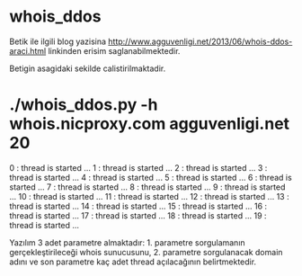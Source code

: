 whois_ddos
==========

Betik ile ilgili blog yazisina http://www.agguvenligi.net/2013/06/whois-ddos-araci.html linkinden erisim saglanabilmektedir.


Betigin asagidaki sekilde calistirilmaktadir.

# ./whois_ddos.py -h whois.nicproxy.com agguvenligi.net 20
0 : thread is started ...
1 : thread is started ...
2 : thread is started ...
3 : thread is started ...
4 : thread is started ...
5 : thread is started ...
6 : thread is started ...
7 : thread is started ...
8 : thread is started ...
9 : thread is started ...
10 : thread is started ...
11 : thread is started ...
12 : thread is started ...
13 : thread is started ...
14 : thread is started ...
15 : thread is started ...
16 : thread is started ...
17 : thread is started ...
18 : thread is started ...
19 : thread is started ...


Yazılım 3 adet parametre almaktadır: 1. parametre sorgulamanın gerçekleştirileceği whois sunucusunu, 2. parametre sorgulanacak domain adını ve son parametre kaç adet thread açılacağının belirtmektedir.
